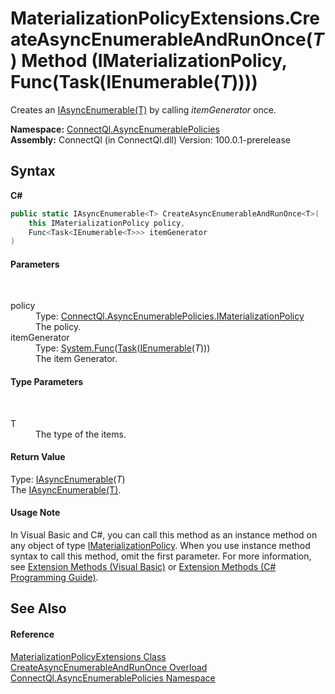 # MaterializationPolicyExtensions.CreateAsyncEnumerableAndRunOnce(*T*) Method (IMaterializationPolicy, Func(Task(IEnumerable(*T*))))
 

Creates an <a href="T_ConnectQl_AsyncEnumerables_IAsyncEnumerable_1">IAsyncEnumerable(T)</a> by calling *itemGenerator* once.

**Namespace:**&nbsp;<a href="N_ConnectQl_AsyncEnumerablePolicies">ConnectQl.AsyncEnumerablePolicies</a><br />**Assembly:**&nbsp;ConnectQl (in ConnectQl.dll) Version: 100.0.1-prerelease

## Syntax

**C#**<br />
``` C#
public static IAsyncEnumerable<T> CreateAsyncEnumerableAndRunOnce<T>(
	this IMaterializationPolicy policy,
	Func<Task<IEnumerable<T>>> itemGenerator
)

```


#### Parameters
&nbsp;<dl><dt>policy</dt><dd>Type: <a href="T_ConnectQl_AsyncEnumerablePolicies_IMaterializationPolicy">ConnectQl.AsyncEnumerablePolicies.IMaterializationPolicy</a><br />The policy.</dd><dt>itemGenerator</dt><dd>Type: <a href="http://msdn2.microsoft.com/en-us/library/bb534960" target="_blank">System.Func</a>(<a href="http://msdn2.microsoft.com/en-us/library/dd321424" target="_blank">Task</a>(<a href="http://msdn2.microsoft.com/en-us/library/9eekhta0" target="_blank">IEnumerable</a>(*T*)))<br />The item Generator.</dd></dl>

#### Type Parameters
&nbsp;<dl><dt>T</dt><dd>The type of the items.</dd></dl>

#### Return Value
Type: <a href="T_ConnectQl_AsyncEnumerables_IAsyncEnumerable_1">IAsyncEnumerable</a>(*T*)<br />The <a href="T_ConnectQl_AsyncEnumerables_IAsyncEnumerable_1">IAsyncEnumerable(T)</a>.

#### Usage Note
In Visual Basic and C#, you can call this method as an instance method on any object of type <a href="T_ConnectQl_AsyncEnumerablePolicies_IMaterializationPolicy">IMaterializationPolicy</a>. When you use instance method syntax to call this method, omit the first parameter. For more information, see <a href="http://msdn.microsoft.com/en-us/library/bb384936.aspx">Extension Methods (Visual Basic)</a> or <a href="http://msdn.microsoft.com/en-us/library/bb383977.aspx">Extension Methods (C# Programming Guide)</a>.

## See Also


#### Reference
<a href="T_ConnectQl_AsyncEnumerablePolicies_MaterializationPolicyExtensions">MaterializationPolicyExtensions Class</a><br /><a href="Overload_ConnectQl_AsyncEnumerablePolicies_MaterializationPolicyExtensions_CreateAsyncEnumerableAndRunOnce">CreateAsyncEnumerableAndRunOnce Overload</a><br /><a href="N_ConnectQl_AsyncEnumerablePolicies">ConnectQl.AsyncEnumerablePolicies Namespace</a><br />